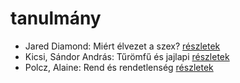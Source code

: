 # tanulmány

- Jared Diamond: Miért élvezet a szex? [részletek](../_details/Jared%20Diamond.md#id_908)
- Kicsi, Sándor András: Tűrömfű és jajlapi [részletek](../_details/Kicsi%2C%20S%C3%A1ndor%20Andr%C3%A1s.md#id_384)
- Polcz, Alaine: Rend és rendetlenség [részletek](../_details/Polcz%2C%20Alaine.md#id_1442)